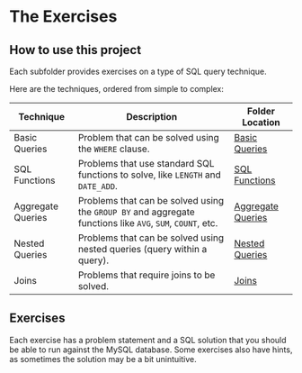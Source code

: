 # The Exercises

## How to use this project

Each subfolder provides exercises on a type of SQL query technique.

Here are the techniques, ordered from simple to complex:

|Technique|Description|Folder Location|
|-|-|-|
|Basic Queries| Problem that can be solved using the `WHERE` clause.|[Basic Queries](./basic-queries/)|
|SQL Functions | Problems that use standard SQL functions to solve, like `LENGTH` and `DATE_ADD`. | [SQL Functions](./sql-functions/)|
|Aggregate Queries| Problems that can be solved using the `GROUP BY` and aggregate functions like `AVG`, `SUM`, `COUNT`, etc.|[Aggregate Queries](./aggregates/)|
|Nested Queries| Problems that can be solved using nested queries (query within a query). |[Nested Queries](./nested-queries/)|
|Joins|Problems that require joins to be solved.|[Joins](./joins/)

## Exercises

Each exercise has a problem statement and a SQL solution that you should be able to run against the MySQL database.
Some exercises also have hints, as sometimes the solution may be a bit unintuitive.